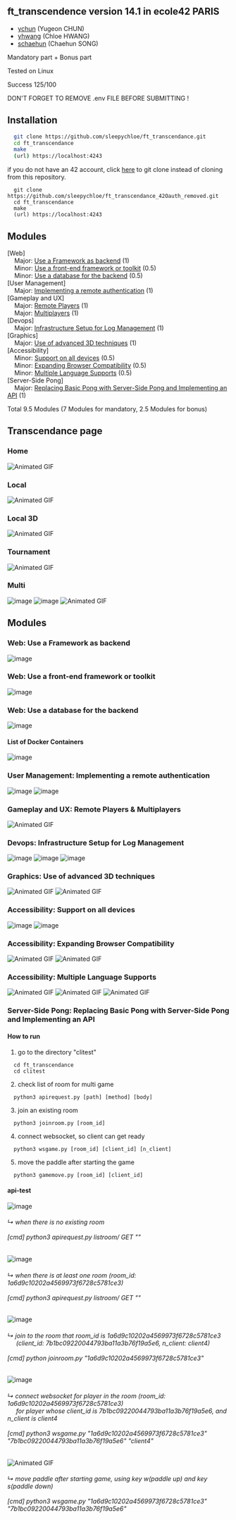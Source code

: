 ## ft_transcendence version 14.1 in ecole42 PARIS
- [ychun](https://profile.intra.42.fr/users/ychun) (Yugeon CHUN)
- [yhwang](https://profile.intra.42.fr/users/yhwang) (Chloe HWANG)
- [schaehun](https://profile.intra.42.fr/users/schaehun) (Chaehun SONG)

Mandatory part + Bonus part

Tested on Linux

Success 125/100

DON'T FORGET TO REMOVE .env FILE BEFORE SUBMITTING !


## Installation

```bash
  git clone https://github.com/sleepychloe/ft_transcendance.git
  cd ft_transcendance
  make
  (url) https://localhost:4243
```

if you do not have an 42 account, click [here](https://github.com/sleepychloe/ft_transcendance_42Oauth_removed) to git clone instead of cloning from this repository.

```
  git clone https://github.com/sleepychloe/ft_transcendance_42Oauth_removed.git
  cd ft_transcendance
  make
  (url) https://localhost:4243
```


## Modules

[Web]<br>
&nbsp;&nbsp;&nbsp;&nbsp;Major: [Use a Framework as backend](#web-backend) (1)<br>
&nbsp;&nbsp;&nbsp;&nbsp;Minor: [Use a front-end framework or toolkit](#web-frontend) (0.5)<br>
&nbsp;&nbsp;&nbsp;&nbsp;Minor: [Use a database for the backend](#web-database) (0.5)<br>
[User Management]<br>
&nbsp;&nbsp;&nbsp;&nbsp;Major: [Implementing a remote authentication](#user-management-remote-auth) (1)<br>
[Gameplay and UX]<br>
&nbsp;&nbsp;&nbsp;&nbsp;Major: [Remote Players](#gameplay-remote-multi) (1)<br>
&nbsp;&nbsp;&nbsp;&nbsp;Major: [Multiplayers](#gameplay-remote-multi) (1)<br>
[Devops]<br>
&nbsp;&nbsp;&nbsp;&nbsp;Major: [Infrastructure Setup for Log Management](#devops-log) (1)<br>
[Graphics]<br>
&nbsp;&nbsp;&nbsp;&nbsp;Major: [Use of advanced 3D techniques](#3d-technique) (1)<br>
[Accessibility]<br>
&nbsp;&nbsp;&nbsp;&nbsp;Minor: [Support on all devices](#accessibility-support-all-devices) (0.5)<br>
&nbsp;&nbsp;&nbsp;&nbsp;Minor: [Expanding Browser Compatibility](#accessibility-browser-compatibility) (0.5)<br>
&nbsp;&nbsp;&nbsp;&nbsp;Minor: [Multiple Language Supports](#accessibility-multiple-language) (0.5)<br>
[Server-Side Pong]<br>
&nbsp;&nbsp;&nbsp;&nbsp;Major: [Replacing Basic Pong with Server-Side Pong and Implementing an API](#server-side-pong) (1)<br>

Total 9.5 Modules (7 Modules for mandatory, 2.5 Modules for bonus)


## Transcendance page

### Home
![Animated GIF](https://github.com/sleepychloe/ft_transcendance/blob/main/img/ft_transcendance/home.gif)


### Local
![Animated GIF](https://github.com/sleepychloe/ft_transcendance/blob/main/img/ft_transcendance/local.gif)


### Local 3D
![Animated GIF](https://github.com/sleepychloe/ft_transcendance/blob/main/img/ft_transcendance/local_3d.gif)


### Tournament
![Animated GIF](https://github.com/sleepychloe/ft_transcendance/blob/main/img/ft_transcendance/tournament.gif)


### Multi
![image](https://github.com/sleepychloe/ft_transcendance/assets/78352910/9deaede6-0982-4e68-974a-0472c5b47e14)
![image](https://github.com/sleepychloe/ft_transcendance/assets/78352910/b70c79a9-da2c-4d6a-adf9-d7bb7a6d7d3e)
![Animated GIF](https://github.com/sleepychloe/ft_transcendance/blob/main/img/ft_transcendance/multi_3.gif)



## Modules

### Web: Use a Framework as backend <a name="web-backend"></a>
![image](https://github.com/sleepychloe/ft_transcendance/assets/78352910/063fd48d-29b5-40df-ab85-0b90cc92259e)


### Web: Use a front-end framework or toolkit <a name="web-frontend"></a>
![image](https://github.com/sleepychloe/ft_transcendance/assets/78352910/4788cf0a-1290-470e-84b0-5d452ddeff85)


### Web: Use a database for the backend <a name="web-database"></a>
![image](https://github.com/sleepychloe/ft_transcendance/assets/78352910/9b735623-72c3-4caf-848f-b75a1fca14c8)


#### List of Docker Containers
![image](https://github.com/sleepychloe/ft_transcendance/assets/78352910/5c656fa5-13b0-430e-abf6-3fb2d67f3720)


### User Management: Implementing a remote authentication <a name="user-management-remote-auth"></a>
![image](https://github.com/sleepychloe/ft_transcendance/assets/78352910/25391541-1343-4db5-a4dc-918a6494dbcd)
![image](https://github.com/sleepychloe/ft_transcendance/assets/78352910/d38f0648-4cd4-48f6-a0af-38ad9bd1ff80)


### Gameplay and UX: Remote Players & Multiplayers <a name="gameplay-remote-multi"></a>
![Animated GIF](https://github.com/sleepychloe/ft_transcendance/blob/main/img/modules/gameplay/remote%26multi.gif)


### Devops: Infrastructure Setup for Log Management <a name="devops-log"></a>
![image](https://github.com/sleepychloe/ft_transcendance/assets/78352910/752ce14c-da3e-41ca-b427-0de45fd0bd17)
![image](https://github.com/sleepychloe/ft_transcendance/assets/78352910/fde70b3d-ddbe-479e-9241-b0c3c0e2a6b8)
![image](https://github.com/sleepychloe/ft_transcendance/assets/78352910/9eb06fcb-f7bc-4da1-8f7b-b0294686da6d)


### Graphics: Use of advanced 3D techniques <a name="3d-technique"></a>
![Animated GIF](https://github.com/sleepychloe/ft_transcendance/blob/main/img/modules/graphics/advanced_3D_techniques_1.gif)
![Animated GIF](https://github.com/sleepychloe/ft_transcendance/blob/main/img/modules/graphics/advanced_3D_techniques_2.gif)


### Accessibility: Support on all devices <a name="accessibility-support-all-devices"></a>
![image](https://github.com/sleepychloe/ft_transcendance/assets/78352910/564323ce-65ef-42ee-8ab9-98d382782c5d)
![image](https://github.com/sleepychloe/ft_transcendance/assets/78352910/2152d9e3-9344-486f-a0ff-1d7da0ca0ac7)


### Accessibility: Expanding Browser Compatibility <a name="accessibility-browser-compatibility"></a>
![Animated GIF](https://github.com/sleepychloe/ft_transcendance/blob/main/img/modules/accessibility/expanding_browser_compatibility_1.gif)
![Animated GIF](https://github.com/sleepychloe/ft_transcendance/blob/main/img/modules/accessibility/expanding_browser_compatibility_2.gif)


### Accessibility: Multiple Language Supports <a name="accessibility-multiple-language"></a>
![Animated GIF](https://github.com/sleepychloe/ft_transcendance/blob/main/img/modules/accessibility/multiple_language_1.gif)
![Animated GIF](https://github.com/sleepychloe/ft_transcendance/blob/main/img/modules/accessibility/multiple_language_2.gif)
![Animated GIF](https://github.com/sleepychloe/ft_transcendance/blob/main/img/modules/accessibility/multiple_language_3.gif)


### Server-Side Pong: Replacing Basic Pong with Server-Side Pong and Implementing an API <a name="server-side-pong"></a>

#### How to run

1. go to the directory "clitest"

```
  cd ft_transcendance
  cd clitest
```

2. check list of room for multi game

```
  python3 apirequest.py [path] [method] [body]
```

3. join an existing room

```
  python3 joinroom.py [room_id]
```

4. connect websocket, so client can get ready

```
  python3 wsgame.py [room_id] [client_id] [n_client]
```

5. move the paddle after starting the game
```
  python3 gamemove.py [room_id] [client_id]
```


#### api-test

![image](https://github.com/sleepychloe/ft_transcendance/assets/78352910/b19ba121-36db-448d-9267-f2bdba63a848)
###### ↳ when there is no existing room<br><br>[cmd] python3 apirequest.py listroom/ GET ""

![image](https://github.com/sleepychloe/ft_transcendance/assets/78352910/c147eaf2-7ef6-44a6-9524-a8a051e0faeb)
###### ↳ when there is at least one room (room_id: 1a6d9c10202a4569973f6728c5781ce3)<br><br>[cmd] python3 apirequest.py listroom/ GET ""

![image](https://github.com/sleepychloe/ft_transcendance/assets/78352910/8a1e1299-5848-4258-9ff0-413a7cbdbdd9)
###### ↳ join to the room that room_id is 1a6d9c10202a4569973f6728c5781ce3<br>&nbsp;&nbsp;&nbsp;&nbsp; (client_id: 7b1bc09220044793ba11a3b76f19a5e6, n_client: client4)<br><br>[cmd] python joinroom.py "1a6d9c10202a4569973f6728c5781ce3"

![image](https://github.com/sleepychloe/ft_transcendance/assets/78352910/a5bf998d-df57-4ff7-9a55-a790c2c1d7b9)
###### ↳ connect websocket for player in the room (room_id: 1a6d9c10202a4569973f6728c5781ce3)<br>&nbsp;&nbsp;&nbsp;&nbsp; for player whose client_id is 7b1bc09220044793ba11a3b76f19a5e6, and  n_client is client4<br><br>[cmd] python3 wsgame.py "1a6d9c10202a4569973f6728c5781ce3" "7b1bc09220044793ba11a3b76f19a5e6" "client4"

![Animated GIF](https://github.com/sleepychloe/ft_transcendance/blob/main/img/modules/server-side_pong/server-side_5.gif)
###### ↳ move paddle after starting game, using key w(paddle up) and key s(paddle down)<br><br>[cmd] python3 wsgame.py "1a6d9c10202a4569973f6728c5781ce3" "7b1bc09220044793ba11a3b76f19a5e6"
